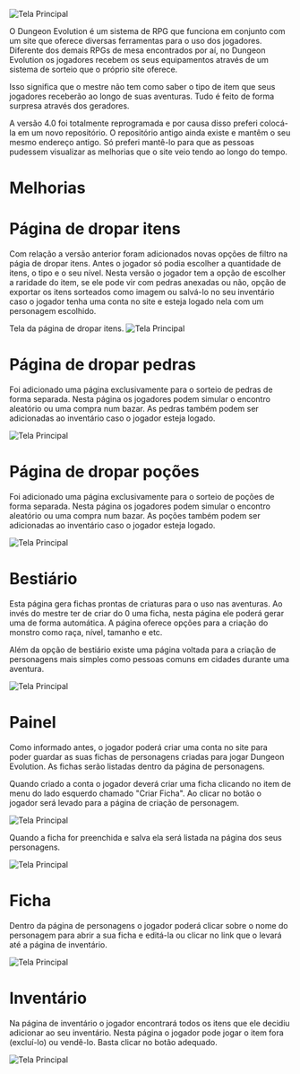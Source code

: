 
![Tela Principal](app/assets/img/prints/logo.png)

O Dungeon Evolution é um sistema de RPG que funciona em conjunto com um site que oferece diversas ferramentas para o uso dos jogadores. Diferente dos demais RPGs de mesa encontrados por aí, no Dungeon Evolution os jogadores recebem os seus equipamentos através de um sistema de sorteio que o próprio site oferece. 

Isso significa que o mestre não tem como saber o tipo de item que seus jogadores receberão ao longo de suas aventuras. Tudo é feito de forma surpresa através dos geradores.

A versão 4.0 foi totalmente reprogramada e por causa disso preferi colocá-la em um novo repositório. O repositório antigo ainda existe e mantêm o seu mesmo endereço antigo. Só preferi mantê-lo para que as pessoas pudessem visualizar as melhorias que o site veio tendo ao longo do tempo.

Melhorias
=========

# Página de dropar itens

Com relação a versão anterior foram adicionados novas opções de filtro na págia de dropar itens. Antes o jogador só podia escolher a quantidade de itens, o tipo e o seu nível. Nesta versão o jogador tem a opção de escolher a raridade do item, se ele pode vir com pedras anexadas ou não, opção de exportar os itens sorteados como imagem ou salvá-lo no seu inventário caso o jogador tenha uma conta no site e esteja logado nela com um personagem escolhido. 

Tela da página de dropar itens.
![Tela Principal](app/assets/img/prints/drop.png)


# Página de dropar pedras
Foi adicionado uma página exclusivamente para o sorteio de pedras de forma separada. Nesta página os jogadores podem simular o encontro aleatório ou uma compra num bazar. As pedras também podem ser adicionadas ao inventário caso o jogador esteja logado.

![Tela Principal](app/assets/img/prints/pedras.png)

# Página de dropar poções
Foi adicionado uma página exclusivamente para o sorteio de poções de forma separada. Nesta página os jogadores podem simular o encontro aleatório ou uma compra num bazar. As poções também podem ser adicionadas ao inventário caso o jogador esteja logado.

![Tela Principal](app/assets/img/prints/pocao.png)

# Bestiário
Esta página gera fichas prontas de criaturas para o uso nas aventuras. Ao invés do mestre ter de criar do 0 uma ficha, nesta página ele poderá gerar uma de forma automática. A página oferece opções para a criação do monstro como raça, nível, tamanho e etc.

Além da opção de bestiário existe uma página voltada para a criação de personagens mais simples como pessoas comuns em cidades durante uma aventura.

![Tela Principal](app/assets/img/prints/bestiario.png)

# Painel
Como informado antes, o jogador poderá criar uma conta no site para poder guardar as suas fichas de personagens criadas para jogar Dungeon Evolution. As fichas serão listadas dentro da página de personagens.

Quando criado a conta o jogador deverá criar uma ficha clicando no item de menu do lado esquerdo chamado "Criar Ficha". Ao clicar no botão o jogador será levado para a página de criação de personagem. 

![Tela Principal](app/assets/img/prints/criar_ficha.png)

Quando a ficha for preenchida e salva ela será listada na página dos seus personagens.

![Tela Principal](app/assets/img/prints/painel.png)

# Ficha
Dentro da página de personagens o jogador poderá clicar sobre o nome do personagem para abrir a sua ficha e editá-la ou clicar no link que o levará até a página de inventário. 

![Tela Principal](app/assets/img/prints/painel.png)

# Inventário
Na página de inventário o jogador encontrará todos os itens que ele decidiu adicionar ao seu inventário. Nesta página o jogador pode jogar o item fora (excluí-lo) ou vendê-lo. Basta clicar no botão adequado. 

![Tela Principal](app/assets/img/prints/inventario.png)